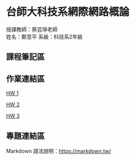 # 台師大科技系網際網路概論 
授課教師：蔡芸琤老師   
姓名：鄭意平
系級：科技系2年級  

## 課程筆記區  

## 作業連結區  
<p dir="auto"><a href="https://hann0209.github.io/myweb/" rel="nofollow">HW 1</a></p>
<a href="https://youtu.be/CiJxDRFysrI" rel="nofollow">HW 2</a></p>
<a href="https://youtu.be/pQpx_yj_gq8" rel="nofollow">HW 3</a>

## 專題連結區

Markdown 語法說明：https://markdown.tw/
